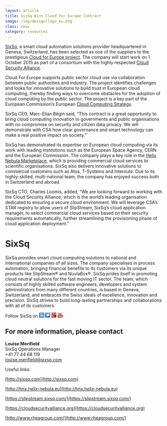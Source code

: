 ```yaml
---
layout: article
title: SixSq Wins Cloud For Europe Contract
image: /img/design/logo_eu.png
class: news
category: resources
---
```

 
[SixSq](http://sixsq.com), a smart cloud automation solutions provider headquartered in Geneva, Switzerland, has been selected as one of the suppliers to the prestigious [Cloud for Europe project](http://www.cloudforeurope.eu).  The company will start work on 1 October 2015 as part of a consortium with the highly respected [Cloud Security Alliance](https://cloudsecurityalliance.org). 

Cloud For Europe supports public sector cloud use via collaboration between public authorities and industry. The project identifies challenges and looks for innovative solutions to build trust in European cloud computing, thereby finding ways to overcome obstacles for the adoption of cloud computing by the public sector.  The project is a key part of the European Commission’s European [Cloud Computing Strategy](http://ec.europa.eu/digital-agenda/en/european-cloud-initiative).

SixSq CEO, Marc-Elian Bégin said, “This contract is a great opportunity to bring cloud computing innovation to governments and public organisations with no compromise on security and citizen data privacy.  We will demonstrate with CSA how clear governance and smart technology can make a real positive impact on society.” 

SixSq has demonstrated its expertise on European cloud computing via its work with leading institutions such as the European Space Agency, CERN and the European Commission.  The company plays a key role in the [Helix Nebula Marketplace](http://www.helix-nebula.eu/), which is providing commercial cloud services to scientific organisations. SixSq also delivers innovative solutions to commercial customers such as Atos, T-Systems and Interoute. Due to its highly-skilled, multi-national team, the company has enjoyed success both in Switzerland and abroad.

SixSq CTO, Charles Loomis, added, “We are looking forward to working with the Cloud Security Alliance, which is the world’s leading organisation dedicated to ensuring a secure cloud environment. We will leverage CSA’s STAR registry to allow users of SlipStream, SixSq’s cloud application manager, to select commercial cloud services based on their security requirements automatically, further streamlining the provisioning phase of cloud application deployment.”

SixSq
=====

SixSq provides smart cloud computing solutions to national and international companies of all sizes. The company specialises in process automation, bringing financial benefits to its customers via its unique products like SlipStream® and NuvlaBox®. SixSq prides itself in promoting cloud neutral solutions for the fast moving IT sector. The team, which consists of highly skilled software engineers, developers and system administrators from many different countries, is based in Geneva, Switzerland, and embraces the Swiss ideals of excellence, innovation and precision. SixSq strives to build long-lasting partnerships and collaborations with all of its customers. 


Follow SixSq on
<a href="http://linkedin.com/company/sixsq"><img src="/img/design/linkedin_small.png" alt="LinkedIn" width="16" /></a> <a href="http://twitter.com/@sixsq"><img src="/img/design/twitter_small.png" alt="Twitter" width="16" /></a> <a href="http://plus.google.com/+sixsq"><img src="/img/design/google_plus_small.png" alt="Google+" width="16" /></a> <a href="https://www.youtube.com/channel/UCGYw3n7c-QsDtsVH32By1-g"><img src="/img/design/youtube_small.png" alt="Youtube" width="16"/></a>


For more information, please contact
----


**Louise Merifield**  
SixSq Operations Manager  
+41 77 44 68 119  
[louise.merifield@sixsq.com](mailto:louise.merifield@sixsq.com)

Useful links:

[http://sixsq.com](http://sixsq.com) 

[http://hnx.helix-nebula.eu](http://hnx.helix-nebula.eu)

[https://slipstream.sixsq.com/](https://slipstream.sixsq.com/)

[https://cloudsecurityalliance.org](https://cloudsecurityalliance.org)

[http://www.rheagroup.com/](http://www.rheagroup.com/)


